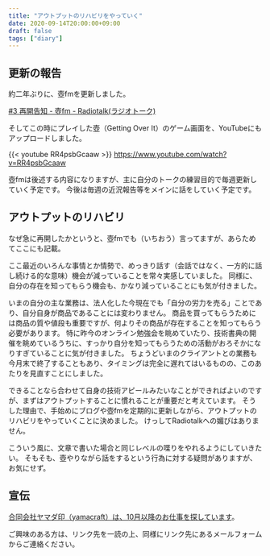 ```yaml
---
title: "アウトプットのリハビリをやっていく"
date: 2020-09-14T20:00:00+09:00
draft: false
tags: ["diary"]
---
```


## 更新の報告

約二年ぶりに、壺fmを更新しました。

[\#3 再開告知 \- 壺fm \- Radiotalk\(ラジオトーク\)](https://radiotalk.jp/talk/366940)

そしてこの時にプレイした壺（Getting Over It）のゲーム画面を、YouTubeにもアップロードしました。

{{< youtube RR4psbGcaaw >}}
https://www.youtube.com/watch?v=RR4psbGcaaw

壺fmは後述する内容になりますが、主に自分のトークの練習目的で毎週更新していく予定です。
今後は毎週の近況報告等をメインに話をしていく予定です。

## アウトプットのリハビリ

なぜ急に再開したかというと、壺fmでも（いちおう）言ってますが、あらためてここにも記載。

ここ最近のいろんな事情とか情勢で、めっきり話す（会話ではなく、一方的に話し続ける的な意味）機会が減っていることを常々実感していました。
同様に、自分の存在を知ってもらう機会も、かなり減っていることにも気が付きました。

いまの自分の主な業務は、法人化した今現在でも「自分の労力を売る」ことであり、自分自身が商品であることには変わりません。
商品を買ってもらうためには商品の質や値段も重要ですが、何よりその商品が存在することを知ってもらう必要があります。
特に昨今のオンライン勉強会を眺めていたり、技術書典の開催を眺めているうちに、すっかり自分を知ってもらうための活動がおろそかになりすぎていることに気が付きました。
ちょうどいまのクライアントとの業務も今月末で終了することもあり、タイミングは完全に遅れてはいるものの、このあたりを見直すことにしました。

できることなら合わせて自身の技術アピールみたいなことができればよいのですが、まずはアウトプットすることに慣れることが重要だと考えています。
そうした理由で、手始めにブログや壺fmを定期的に更新しながら、アウトプットのリハビリをやっていくことに決めました。
けっしてRadiotalkへの媚びはありません。

こういう風に、文章で書いた場合と同じレベルの喋りをやれるようにしていきたい。
そもそも、壺やりながら話をするという行為に対する疑問がありますが、お気にせず。

## 宣伝

[合同会社ヤマダ印（yamacraft）は、10月以降のお仕事を探しています](/note/next-work-202010/)。

ご興味のある方は、リンク先を一読の上、同様にリンク先にあるメールフォームからご連絡ください。